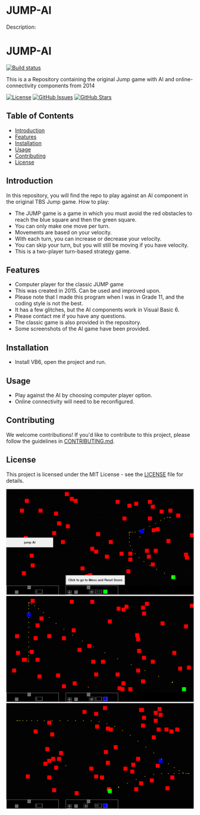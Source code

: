 # JUMP-AI



Description:


# JUMP-AI
[![Build status](https://ci.appveyor.com/api/projects/status/yc3leb1t5t6ue01i?svg=true)]()

This is a a Repository containing the original Jump game with AI and online-connectivity components from 2014 

[![License](https://img.shields.io/badge/License-GNU%20GPL-blue.svg)](https://opensource.org/licenses/MIT)
[![GitHub Issues](https://img.shields.io/github/issues/VoarL/JUMP-AI.svg)](https://github.com/VoarL/Love-PCB/issues)
[![GitHub Stars](https://img.shields.io/github/stars/VoarL/JUMP-AI.svg)](https://github.com/VoarL/Love-PCB/stargazers)

## Table of Contents

- [Introduction](#introduction)
- [Features](#features)
- [Installation](#installation)
- [Usage](#usage)
- [Contributing](#contributing)
- [License](#license)

## Introduction

In this repository, you will find the repo to play against an AI component in the original TBS Jump game.
How to play:
- The JUMP game is a game in which you must avoid the red obstacles to reach the blue square and then the green square. 
- You can only make one move per turn.  
- Movements are based on your velocity. 
- With each turn, you can increase or decrease your velocity.
- You can skip your turn, but you will still be moving if you have velocity. 
- This is a two-player turn-based strategy game.


## Features

- Computer player for the classic JUMP game
- This was created in 2015. Can be used and improved upon.
- Please note that I made this program when I was in Grade 11, and the coding style is not the best.
- It has a few glitches, but the AI components work in Visual Basic 6. 
- Please contact me if you have any questions.
- The classic game is also provided in the repository. 
- Some screenshots of the AI game have been provided.

## Installation

- Install VB6, open the project and run.
  
## Usage

- Play against the AI by choosing computer player option.
- Online connectivity will need to be reconfigured.
  
## Contributing

We welcome contributions! If you'd like to contribute to this project, please follow the guidelines in [CONTRIBUTING.md](CONTRIBUTING.md).

## License

This project is licensed under the MIT License - see the [LICENSE](LICENSE) file for details.

![alt text](https://github.com/VoarL/JUMP-AI/blob/master/Images/JumpAI1.png?raw=true)
![alt text](https://github.com/VoarL/JUMP-AI/blob/master/Images/JumpAI2.png?raw=true)
![alt text](https://github.com/VoarL/JUMP-AI/blob/master/Images/JumpAI3.png?raw=true)


